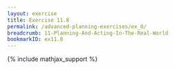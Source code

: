 ```yaml
---
layout: exercise
title: Exercise 11.8
permalink: /advanced-planning-exercises/ex_8/
breadcrumb: 11-Planning-And-Acting-In-The-Real-World
bookmarkID: ex11.8
---
```


{% include mathjax_support %}
